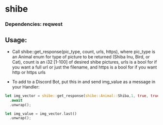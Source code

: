 # shibe
<h3>Dependencies: reqwest</h3>

## Usage:
* Call shibe::get_response(pic_type, count, urls, https), where pic_type is an Animal enum for type of picture to be returned (Shiba Inu, Bird, or Cat), count is an i32 [1-100] of desired shibe pictures, urls is a bool for if you want a full url or just the filename, and https is a bool for if you want http or https urls

* To add to a Discord Bot, put this in and send img_value as a message in your Handler: 
```Rust
let img_vector = shibe::get_response(shibe::Animal::Shiba,1, true, true)
  .await
  .unwrap();

let img_value = img_vector.last()
  .unwrap();
```
